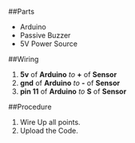 ##Parts

- Arduino
- Passive Buzzer
- 5V Power Source

##Wiring

1. **5v** of **Arduino** *to* **+** of **Sensor**
1. **gnd** of **Arduino** *to* **-** of **Sensor**
1. **pin 11** of **Arduino** *to* **S** of **Sensor**

##Procedure

1. Wire Up all points.
2. Upload the Code.